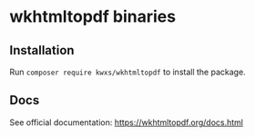 # wkhtmltopdf binaries
## Installation

Run `composer require kwxs/wkhtmltopdf` to install the package.

## Docs

See official documentation: https://wkhtmltopdf.org/docs.html
